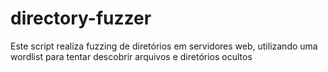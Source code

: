# directory-fuzzer
Este script realiza fuzzing de diretórios em servidores web, utilizando uma wordlist para tentar descobrir arquivos e diretórios ocultos
